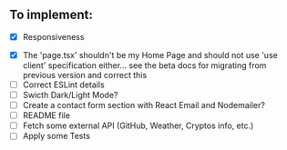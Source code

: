 ## To implement:

- [x] Responsiveness
<!-- When I do this the swiper carrousel stop working properly! Need to investigate more or simply use another library... -->
- [x] The 'page.tsx' shouldn't be my Home Page and should not use 'use client' specification either... see the beta docs for migrating from previous version and correct this
- [ ] Correct ESLint details
- [ ] Swicth Dark/Light Mode?
- [ ] Create a contact form section with React Email and Nodemailer?
- [ ] README file
- [ ] Fetch some external API (GitHub, Weather, Cryptos info, etc.)
- [ ] Apply some Tests